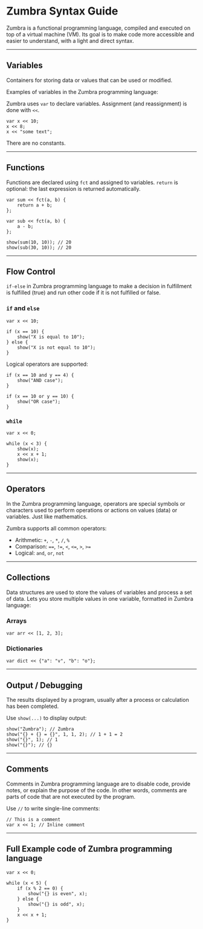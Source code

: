 # Zumbra Syntax Guide

Zumbra is a functional programming language, compiled and executed on top of a virtual machine (VM). Its goal is to make code more accessible and easier to understand, with a light and direct syntax.

---

## Variables

Containers for storing data or values ​​that can be used or modified.

Examples of variables in the Zumbra programming language:

Zumbra uses `var` to declare variables. Assignment (and reassignment) is done with `<<`.

```zumbra
var x << 10;
x << 8;
x << "some text";
```

There are no constants.

---

## Functions

Functions are declared using `fct` and assigned to variables. `return` is optional: the last expression is returned automatically.

```zumbra
var sum << fct(a, b) {
    return a + b;
};

var sub << fct(a, b) {
    a - b;
};

show(sum(10, 10)); // 20
show(sub(30, 10)); // 20
```

---

## Flow Control

`if-else` in Zumbra programming language to make a decision in fulfillment is fulfilled (true) and run other code if it is not fulfilled or false.

### `if` and `else`

```zumbra
var x << 10;

if (x == 10) {
    show("X is equal to 10");
} else {
    show("X is not equal to 10");
}
```

Logical operators are supported:

```zumbra
if (x == 10 and y == 4) {
    show("AND case");
}

if (x == 10 or y == 10) {
    show("OR case");
}
```

### `while`

```zumbra
var x << 0;

while (x < 3) {
    show(x);
    x << x + 1;
    show(x);
}
```

---

## Operators

In the Zumbra programming language, operators are special symbols or characters used to perform operations or actions on values ​​(data) or variables. Just like mathematics.

Zumbra supports all common operators:

* Arithmetic: `+`, `-`, `*`, `/`, `%`
* Comparison: `==`, `!=`, `<`, `<=`, `>`, `>=`
* Logical: `and`, `or`, `not`

---

## Collections

Data structures are used to store the values ​​of variables and process a set of data. Lets you store multiple values ​​in one variable, formatted in Zumbra language:

### Arrays

```zumbra
var arr << [1, 2, 3];
```

### Dictionaries

```zumbra
var dict << {"a": "v", "b": "o"};
```

---

## Output / Debugging

The results displayed by a program, usually after a process or calculation has been completed.

Use `show(...)` to display output:

```zumbra
show("Zumbra"); // Zumbra
show("{} + {} = {}", 1, 1, 2); // 1 + 1 = 2
show("{}", 1); // 1
show("{}"); // {}
```

---

## Comments

Comments in Zumbra programming language are to disable code, provide notes, or explain the purpose of the code. In other words, comments are parts of code that are not executed by the program.

Use `//` to write single-line comments:

```zumbra
// This is a comment
var x << 1; // Inline comment
```

---

## Full Example code of Zumbra programming language

```zumbra
var x << 0;

while (x < 5) {
    if (x % 2 == 0) {
        show("{} is even", x);
    } else {
        show("{} is odd", x);
    }
    x << x + 1;
}
```

